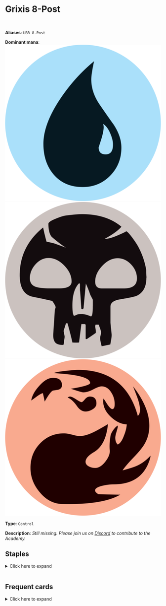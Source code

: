 <!-- This page is automatically generated by Myr: do not update it manually. -->
<!-- Changes directly applied here will be lost. -->
<!-- If you plan to update this page, please update the template at https://github.com/Pauperformance/pauperformance-bot -->
<!-- Templates can be found under pauperformance-bot/resources/templates/ -->
# Grixis 8-Post
<br/>

**Aliases**: `UBR 8-Post`


**Dominant mana**: <img src="../resources/images/mana/U.png" class="dominant-mana-icon"/> <img src="../resources/images/mana/B.png" class="dominant-mana-icon"/> <img src="../resources/images/mana/R.png" class="dominant-mana-icon"/>

**Type**: `Control`

**Description**: _Still missing. Please join us on [Discord](https://discord.gg/fYQbpjjkQ3) to contribute to the Academy._


## **Staples**

<details>
  <summary>Click here to expand</summary>
<a href="https://scryfall.com/card/tpr/42/capsize"><img src="https://cards.scryfall.io/normal/front/f/3/f36f6545-e4e0-4dc8-acea-e527e43f3e14.jpg" class="archetype-card rounded-image"/></a>
<a href="https://scryfall.com/card/mrd/280/cloudpost"><img src="https://cards.scryfall.io/normal/front/2/f/2f28ecdc-a4f0-4327-a78c-340be41555ee.jpg" class="archetype-card rounded-image"/></a>
<a href="https://scryfall.com/card/mh1/87/diabolic-edict"><img src="https://cards.scryfall.io/normal/front/4/e/4eabbed2-1399-4cf1-9eba-b53c56caced4.jpg" class="archetype-card rounded-image"/></a>
<a href="https://scryfall.com/card/ima/87/doom-blade"><img src="https://cards.scryfall.io/normal/front/9/0/90699423-2556-40f7-b8f5-c9d82f22d52e.jpg" class="archetype-card rounded-image"/></a>
<a href="https://scryfall.com/card/one/92/duress"><img src="https://cards.scryfall.io/normal/front/3/5/3557e601-9b71-4ce9-9047-1a8baa72e574.jpg" class="archetype-card rounded-image"/></a>
<a href="https://scryfall.com/card/dst/41/echoing-decay"><img src="https://cards.scryfall.io/normal/front/f/8/f8e688e7-8350-4b78-bd49-a6ffdedad556.jpg" class="archetype-card rounded-image"/></a>
<a href="https://scryfall.com/card/som/227/glimmerpost"><img src="https://cards.scryfall.io/normal/front/8/b/8b63efb6-249c-4f57-9af1-baffe938520c.jpg" class="archetype-card rounded-image"/></a>
<a href="https://scryfall.com/card/ema/55/hydroblast"><img src="https://c1.scryfall.com/file/scryfall-cards/normal/front/4/c/4c9c9b16-5567-4473-95e6-622292f77336.jpg" class="archetype-card rounded-image"/></a>
<a href="https://scryfall.com/card/clb/455/island"><img src="https://c1.scryfall.com/file/scryfall-cards/normal/front/f/f/ff3ffe47-53a3-42ec-ae89-afc79793380d.jpg" class="archetype-card rounded-image"/></a>
<a href="https://scryfall.com/card/mkc/111/mulldrifter"><img src="https://cards.scryfall.io/normal/front/e/b/eb6d8d1c-8d23-4273-9c9b-f3b71eb0e105.jpg" class="archetype-card rounded-image"/></a>
<a href="https://scryfall.com/card/tsr/76/mystical-teachings"><img src="https://cards.scryfall.io/normal/front/f/7/f7cb51cd-8418-43ee-bf4f-6b959cc5b131.jpg" class="archetype-card rounded-image"/></a>
<a href="https://scryfall.com/card/woe/249/prophetic-prism"><img src="https://cards.scryfall.io/normal/front/1/f/1fae351c-b918-4648-a361-d5239ae63156.jpg" class="archetype-card rounded-image"/></a>
<a href="https://scryfall.com/card/otj/281/swamp"><img src="https://cards.scryfall.io/normal/front/e/b/eb7dc259-9949-4673-a8f1-874396948392.jpg" class="archetype-card rounded-image"/></a>
</details><br/>



## **Frequent cards**

<details>
  <summary>Click here to expand</summary>
<a href="https://scryfall.com/card/clb/352/evolving-wilds"><img src="https://c1.scryfall.com/file/scryfall-cards/normal/front/b/b/bbc8841a-0f6e-4078-a0b9-a4bda642182e.jpg" class="archetype-card rounded-image"/></a>
<a href="https://scryfall.com/card/csp/58/grim-harvest"><img src="https://cards.scryfall.io/normal/front/b/d/bdb1972f-2ef7-4fe2-8c8e-ab07f48a3176.jpg" class="archetype-card rounded-image"/></a>
<a href="https://scryfall.com/card/khc/43/sea-gate-oracle"><img src="https://cards.scryfall.io/normal/front/4/9/498743ce-0ca5-488a-ae5e-d348b274bf3b.jpg" class="archetype-card rounded-image"/></a>
<a href="https://scryfall.com/card/afc/267/terramorphic-expanse"><img src="https://c1.scryfall.com/file/scryfall-cards/normal/front/0/8/08ac4e43-4e16-46a2-96f5-58d5550984c4.jpg" class="archetype-card rounded-image"/></a>
</details><br/>








